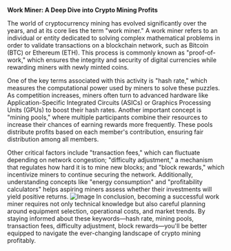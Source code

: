 **Work Miner: A Deep Dive into Crypto Mining Profits**

The world of cryptocurrency mining has evolved significantly over the years, and at its core lies the term "work miner." A work miner refers to an individual or entity dedicated to solving complex mathematical problems in order to validate transactions on a blockchain network, such as Bitcoin (BTC) or Ethereum (ETH). This process is commonly known as "proof-of-work," which ensures the integrity and security of digital currencies while rewarding miners with newly minted coins.

One of the key terms associated with this activity is "hash rate," which measures the computational power used by miners to solve these puzzles. As competition increases, miners often turn to advanced hardware like Application-Specific Integrated Circuits (ASICs) or Graphics Processing Units (GPUs) to boost their hash rates. Another important concept is "mining pools," where multiple participants combine their resources to increase their chances of earning rewards more frequently. These pools distribute profits based on each member's contribution, ensuring fair distribution among all members.

Other critical factors include "transaction fees," which can fluctuate depending on network congestion; "difficulty adjustment," a mechanism that regulates how hard it is to mine new blocks; and "block rewards," which incentivize miners to continue securing the network. Additionally, understanding concepts like "energy consumption" and "profitability calculators" helps aspiring miners assess whether their investments will yield positive returns.
 ![Image](https://github.com/user-attachments/assets/057c907c-805e-4310-a052-f5031067f3de)
In conclusion, becoming a successful work miner requires not only technical knowledge but also careful planning around equipment selection, operational costs, and market trends. By staying informed about these keywords—hash rate, mining pools, transaction fees, difficulty adjustment, block rewards—you'll be better equipped to navigate the ever-changing landscape of crypto mining profitably.